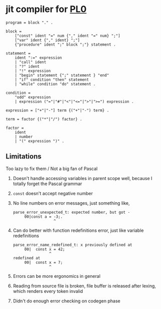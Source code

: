 # jit compiler for [PL0](https://en.wikipedia.org/wiki/PL/0)

```
program = block "." .

block =
    ["const" ident "=" num {"," ident "=" num} ";"]
    ["var" ident {"," ident} ";"]
    {"procedure" ident ";" block ";"} statement .

statement =
    ident ":=" expression
    | "call" ident
    | "?" ident
    | "!" expression
    | "begin" statement {";" statement } "end"
    | "if" condition "then" statement
    | "while" condition "do" statement .

condition =
    "odd" expression
    | expression ("="|"#"|"<"|"<="|">"|">=") expression .

expression = ["+"|"-"] term {("+"|"-") term} .

term = factor {("*"|"/") factor} .

factor =
    ident
    | number
    | "(" expression ")" .
```

## Limitations

Too lazy to fix them / Not a big fan of Pascal

1. Doesn't handle accessing variables in parent scope well, because I totally forget the Pascal grammar
2. `const` doesn't accept negative number
3. No line numbers on error messages, just something like,

    ```
    parse_error_unexpected_t: expected number, but got -
         00|const a = -3;.
                      ^
    ```
4. Can do better with function redefinitions error, just like variable redefinitions

    ```
    parse_error_name_redefined_t: x previously defined at
         00|  const x = 42;
                    ^
    redefined at
         00|  const x = 7;
                    ^
    ```
5. Errors can be more ergonomics in general
6. Reading from source file is broken, file buffer is released after lexing, which renders every token invalid
7. Didn't do enough error checking on codegen phase
